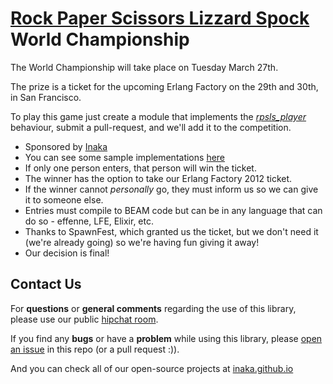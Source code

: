 [Rock Paper Scissors Lizzard Spock](http://en.wikipedia.org/wiki/Rock-paper-scissors-lizard-Spock) World Championship
====

The World Championship will take place on Tuesday March 27th. 

The prize is a ticket for the upcoming Erlang Factory on the 29th and 30th, in San Francisco.

To play this game just create a module that implements the [*rpsls_player*](https://github.com/inaka/rpsls/blob/master/src/rpsls_player.erl) behaviour, submit a pull-request, and we'll add it to the competition.

* Sponsored by [Inaka](http://inakanetworks.com)
* You can see some sample implementations [here](https://github.com/inaka/rpsls/tree/master/src/players)
* If only one person enters, that person will win the ticket.
* The winner has the option to take our Erlang Factory 2012 ticket. 
* If the winner cannot *personally* go, they must inform us so we can give it to someone else.
* Entries must compile to BEAM code but can be in any language that can do so - effenne, LFE, Elixir, etc.
* Thanks to SpawnFest, which granted us the ticket, but we don't need it (we're already going) so we're having fun giving it away!                                                                            
* Our decision is final!

## Contact Us
For **questions** or **general comments** regarding the use of this library, please use our public
[hipchat room](http://inaka.net/hipchat).

If you find any **bugs** or have a **problem** while using this library, please [open an issue](https://github.com/inaka/rpsls/issues/new) in this repo (or a pull request :)).

And you can check all of our open-source projects at [inaka.github.io](http://inaka.github.io)
